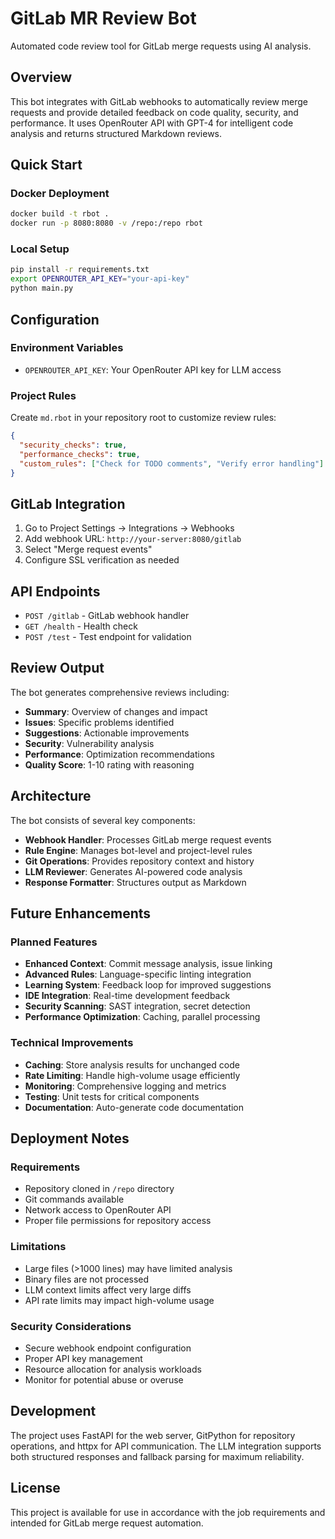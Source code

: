 # GitLab MR Review Bot

Automated code review tool for GitLab merge requests using AI analysis.

## Overview

This bot integrates with GitLab webhooks to automatically review merge requests and provide detailed feedback on code quality, security, and performance. It uses OpenRouter API with GPT-4 for intelligent code analysis and returns structured Markdown reviews.

## Quick Start

### Docker Deployment

```bash
docker build -t rbot .
docker run -p 8080:8080 -v /repo:/repo rbot
```

### Local Setup

```bash
pip install -r requirements.txt
export OPENROUTER_API_KEY="your-api-key"
python main.py
```

## Configuration

### Environment Variables

- `OPENROUTER_API_KEY`: Your OpenRouter API key for LLM access

### Project Rules

Create `md.rbot` in your repository root to customize review rules:

```json
{
  "security_checks": true,
  "performance_checks": true,
  "custom_rules": ["Check for TODO comments", "Verify error handling"]
}
```

## GitLab Integration

1. Go to Project Settings → Integrations → Webhooks
2. Add webhook URL: `http://your-server:8080/gitlab`
3. Select "Merge request events"
4. Configure SSL verification as needed

## API Endpoints

- `POST /gitlab` - GitLab webhook handler
- `GET /health` - Health check
- `POST /test` - Test endpoint for validation

## Review Output

The bot generates comprehensive reviews including:

- **Summary**: Overview of changes and impact
- **Issues**: Specific problems identified
- **Suggestions**: Actionable improvements
- **Security**: Vulnerability analysis
- **Performance**: Optimization recommendations
- **Quality Score**: 1-10 rating with reasoning

## Architecture

The bot consists of several key components:

- **Webhook Handler**: Processes GitLab merge request events
- **Rule Engine**: Manages bot-level and project-level rules
- **Git Operations**: Provides repository context and history
- **LLM Reviewer**: Generates AI-powered code analysis
- **Response Formatter**: Structures output as Markdown

## Future Enhancements

### Planned Features

- **Enhanced Context**: Commit message analysis, issue linking
- **Advanced Rules**: Language-specific linting integration
- **Learning System**: Feedback loop for improved suggestions
- **IDE Integration**: Real-time development feedback
- **Security Scanning**: SAST integration, secret detection
- **Performance Optimization**: Caching, parallel processing

### Technical Improvements

- **Caching**: Store analysis results for unchanged code
- **Rate Limiting**: Handle high-volume usage efficiently
- **Monitoring**: Comprehensive logging and metrics
- **Testing**: Unit tests for critical components
- **Documentation**: Auto-generate code documentation

## Deployment Notes

### Requirements

- Repository cloned in `/repo` directory
- Git commands available
- Network access to OpenRouter API
- Proper file permissions for repository access

### Limitations

- Large files (>1000 lines) may have limited analysis
- Binary files are not processed
- LLM context limits affect very large diffs
- API rate limits may impact high-volume usage

### Security Considerations

- Secure webhook endpoint configuration
- Proper API key management
- Resource allocation for analysis workloads
- Monitor for potential abuse or overuse

## Development

The project uses FastAPI for the web server, GitPython for repository operations, and httpx for API communication. The LLM integration supports both structured responses and fallback parsing for maximum reliability.

## License

This project is available for use in accordance with the job requirements and intended for GitLab merge request automation.
